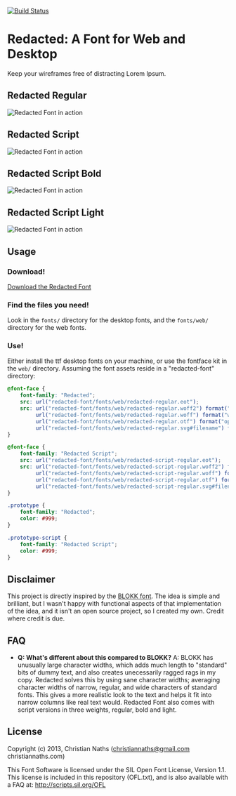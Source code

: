 [![Build Status](https://travis-ci.org/christiannaths/Redacted-Font.svg?branch=master)](https://travis-ci.org/christiannaths/Redacted-Font)


# Redacted: A Font for Web and Desktop

Keep your wireframes free of distracting Lorem Ipsum.

## Redacted Regular
![Redacted Font in action](https://raw.github.com/christiannaths/Redacted-Font/screenshots/screenshots/redacted-regular-screenshot-01.png "Redacted!")

## Redacted Script
![Redacted Font in action](https://raw.github.com/christiannaths/Redacted-Font/screenshots/screenshots/redacted-script-regular-screenshot-01.png "Redacted!")

## Redacted Script Bold
![Redacted Font in action](https://raw.github.com/christiannaths/Redacted-Font/screenshots/screenshots/redacted-script-bold-screenshot-01.png "Redacted!")

## Redacted Script Light
![Redacted Font in action](https://raw.github.com/christiannaths/Redacted-Font/screenshots/screenshots/redacted-script-light-screenshot-01.png "Redacted!")

## Usage

### Download!

[Download the Redacted Font](https://github.com/christiannaths/Redacted-Font/archive/old-sources.zip)


### Find the files you need!
Look in the `fonts/` directory for the desktop fonts, and the `fonts/web/` directory for the web fonts.

### Use!
Either install the ttf desktop fonts on your machine, or use the fontface kit in the `web/` directory. Assuming the font assets reside in a "redacted-font" directory:

```css
@font-face {
    font-family: "Redacted";
    src: url("redacted-font/fonts/web/redacted-regular.eot");
    src: url("redacted-font/fonts/web/redacted-regular.woff2") format("woff2"),
         url("redacted-font/fonts/web/redacted-regular.woff") format("woff"),
         url("redacted-font/fonts/web/redacted-regular.otf") format("opentype"),
         url("redacted-font/fonts/web/redacted-regular.svg#filename") format("svg");
}

@font-face {
    font-family: "Redacted Script";
    src: url("redacted-font/fonts/web/redacted-script-regular.eot");
    src: url("redacted-font/fonts/web/redacted-script-regular.woff2") format("woff2"),
         url("redacted-font/fonts/web/redacted-script-regular.woff") format("woff"),
         url("redacted-font/fonts/web/redacted-script-regular.otf") format("opentype"),
         url("redacted-font/fonts/web/redacted-script-regular.svg#filename") format("svg");
}

.prototype {
    font-family: "Redacted";
    color: #999;
}

.prototype-script {
    font-family: "Redacted Script";
    color: #999;
}
```

## Disclaimer

This project is directly inspired by the [BLOKK font](http://blokkfont.com). The idea is simple and brilliant, but I wasn't happy with functional aspects of that implementation of the idea, and it isn't an open source project, so I created my own. Credit where credit is due.

## FAQ

- **Q: What's different about this compared to BLOKK?**
A: BLOKK has unusually large character widths, which adds much length to "standard" bits of dummy text, and also creates unecessarily ragged rags in my copy. Redacted solves this by using sane character widths; averaging character widths of narrow, regular, and wide characters of standard fonts. This gives a more realistic look to the text and helps it fit into narrow columns like real text would. Redacted Font also comes with script versions in three weights, regular, bold and light.

## License

Copyright (c) 2013, Christian Naths (christiannaths@gmail.com christiannaths.com)

This Font Software is licensed under the SIL Open Font License, Version 1.1. This license is included in this repository (OFL.txt), and is also available with a FAQ at: http://scripts.sil.org/OFL
